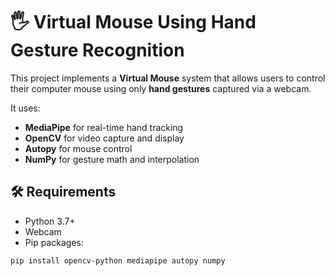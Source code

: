 # 🖐️ Virtual Mouse Using Hand Gesture Recognition

This project implements a **Virtual Mouse** system that allows users to control their computer mouse using only **hand gestures** captured via a webcam.

It uses:

- **MediaPipe** for real-time hand tracking
- **OpenCV** for video capture and display
- **Autopy** for mouse control
- **NumPy** for gesture math and interpolation


## 🛠️ Requirements

- Python 3.7+
- Webcam
- Pip packages:

```bash
pip install opencv-python mediapipe autopy numpy
